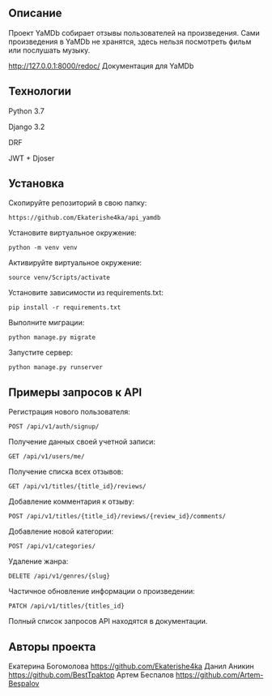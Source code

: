 ## Описание

Проект YaMDb собирает отзывы пользователей на произведения. Сами произведения в YaMDb не хранятся, здесь нельзя посмотреть фильм или послушать музыку.

http://127.0.0.1:8000/redoc/ Документация для YaMDb


## Технологии

Python 3.7

Django 3.2

DRF

JWT + Djoser


## Установка

Скопируйте репозиторий в свою папку: 

```
https://github.com/Ekaterishe4ka/api_yamdb
```

Установите виртуальное окружение: 

```
python -m venv venv
```

Активируйте виртуальное окружение: 

```
source venv/Scripts/activate
```

Установите зависимости из requirements.txt: 

```
pip install -r requirements.txt
```

Выполните миграции: 

```
python manage.py migrate
```

Запустите сервер: 

```
python manage.py runserver
```

## Примеры запросов к API

Регистрация нового пользователя: 

```
POST /api/v1/auth/signup/
```

Получение данных своей учетной записи:

```
GET /api/v1/users/me/
```


Получение списка всех отзывов:

```
GET /api/v1/titles/{title_id}/reviews/
```

Добавление комментария к отзыву:

```
POST /api/v1/titles/{title_id}/reviews/{review_id}/comments/
```

Добавление новой категории:

```
POST /api/v1/categories/
```

Удаление жанра:

```
DELETE /api/v1/genres/{slug}
```

Частичное обновление информации о произведении:

```
PATCH /api/v1/titles/{titles_id}
```

Полный список запросов API находятся в документации.

## Авторы проекта

Екатерина Богомолова https://github.com/Ekaterishe4ka
Данил Аникин https://github.com/BestTpaktop
Артем Беспалов https://github.com/Artem-Bespalov
